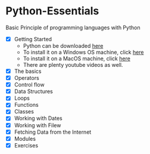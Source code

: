 # Python-Essentials
Basic Principle of programming languages with Python

- [x]  Getting Started
    - Python can be downloaded [here](https://www.python.org/downloads/)
    - To install it on a Windows OS machine, click [here](https://www.digitalocean.com/community/tutorials/install-python-windows-10)
    - To install it on a MacOS machine, click [here](https://docs.python.org/3/using/mac.html)
    - There are plenty youtube videos as well.
- [x]  The basics
- [x]  Operators
- [x]  Control flow
- [x]  Data Structures
- [x]  Loops
- [x]  Functions
- [x]  Classes
- [x]  Working with Dates
- [x]  Working with Filew
- [x]  Fetching Data from the Internet
- [x]  Modules
- [x]  Exercises
